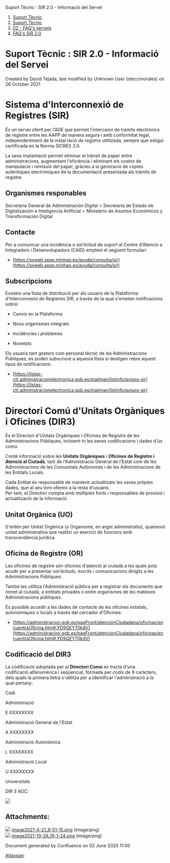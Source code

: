 Suport Tècnic : SIR 2.0 - Informació del Servei  

1.  [Suport Tècnic](index.html)
2.  [Suport Tècnic](13893782.html)
3.  [02 - FAQ's serveis](26313393.html)
4.  [FAQ's SIR 2.0](41523073.html)

Suport Tècnic : SIR 2.0 - Informació del Servei
===============================================

Created by David Tejada, last modified by Unknown User (oteccmorales) on 26 October 2021

**Sistema d'Interconnexió de Registres (SIR)**
==============================================

És un servei oferit per l'AGE que permet l'intercanvi de tràmits electrònics de registre entre les AAPP de manera segura i amb conformitat legal, independentment de la instal·lació de registre utilitzada, sempre que estigui certificada en la Norma SICRES 3.0.

La seva implantació permet eliminar el trànsit de paper entre administracions, augmentant l'eficiència i eliminant els costos de manipulació i remissió del paper, gràcies a la generació de còpies autèntiques electròniques de la documentació presentada als tràmits de registre.

**Organismes responables**
--------------------------

Secretaría General de Administración Digital > Secretaría de Estado de Digitalización e Inteligencia Artificial > Ministerio de Asuntos Económicos y Transformación Digital

**Contacte**
------------

Per a comunicar una incidència o sol·licitud de suport al Centre d'Atenció a Integradors i Desenvolupadors (CAID) empleni el següent formulari:

*   [https://ssweb.seap.minhap.es/ayuda/consulta/sir](https://ssweb.seap.minhap.es/ayuda/consulta/sir)

**Subscripcions**
-----------------

Existeix una llista de distribució per als usuaris de la Plataforma d'Interconnexió de Registres SIR, a través de la qual s'emeten notificacions sobre:

*   Canvis en la Plataforma
    
*   Nous organismes integrats
    
*   Incidències i problemes
    
*   Novetats
    

Els usuaris tant gestors com personal tècnic de les Administracions Públiques, es poden subscriure a aquesta llista si desitgen rebre aquest tipus de notificacions:

*   [https://listas-ctt.administracionelectronica.gob.es/mailman/listinfo/avisos-sir](https://listas-ctt.administracionelectronica.gob.es/mailman/listinfo/avisos-sir)

  

**Directori Comú d'Unitats Orgàniques i Oficines (DIR3)**
=========================================================

És el Directori d'Unitats Orgàniques i Oficines de Registre de les Administracions Públiques, incloent-hi les seves codificacions i dades d'ús comú.

Conté informació sobre les **Unitats Orgàniques** i **Oficines de Registre i Atenció al Ciutadà**, tant de l'Administració General de l'Estat com de les Administracions de les Comunitats Autònomes i de les Administracions de les Entitats Locals.

Cada Entitat és responsable de mantenir actualitzats les seves pròpies dades, que al seu torn ofereix a la resta d'usuaris.  
Per tant, el Directori compta amb múltiples fonts i responsables de provisió i actualització de la informació.

**Unitat Orgànica (UO)**
------------------------

S'entén per Unitat Orgànica (o Organisme, en argot administratiu), qualsevol unitat administrativa que realitzi un exercici de funcions amb transcendència jurídica.

**Oficina de Registre (OR)**
----------------------------

Les oficines de registre són oficines d'atenció al ciutadà a les quals pots acudir per a presentar sol·licituds, escrits i comunicacions dirigits a les Administracions Públiques.

També les utilitza l'Administració pública per a registrar els documents que remet al ciutadà, a entitats privades o entre organismes de les mateixes Administracions públiques.

És possible accedir a les dades de contacte de les oficines estatals, autonòmiques o locals a través del cercador d'Oficines:

*   [https://administracion.gob.es/pagFront/atencionCiudadana/oficinas/encuentraOficina.htm#.YD9QEY70kdV](https://administracion.gob.es/pagFront/atencionCiudadana/oficinas/encuentraOficina.htm#.YD9QEY70kdV)

**Codificació del DIR3**
------------------------

La codificació adoptada per al **Directori Comú** es tracta d'una codificació alfanumèrica i seqüencial, formada per codis de 9 caràcters, dels quals la primera lletra s'utilitza per a identificar l'administració a la qual pertany:

Codi

Administració

E XXXXXXXX

Administració General de l'Estat

A XXXXXXXX

Administració Autonòmica

L XXXXXXXX

Administració Local

U XXXXXXXX

Universitats

DIR 3 AOC:

![](attachments/41522614/64978978.png)

Attachments:
------------

![](images/icons/bullet_blue.gif) [image2021-4-21\_9-51-15.png](attachments/41522614/41522615.png) (image/png)  
![](images/icons/bullet_blue.gif) [image2021-10-26\_16-1-24.png](attachments/41522614/64978978.png) (image/png)  

Document generated by Confluence on 02 June 2025 11:00

[Atlassian](http://www.atlassian.com/)